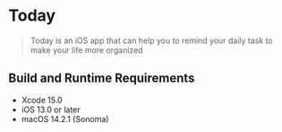 #  Today
> Today is an iOS app that can help you to remind your daily task to make your life more organized

## Build and Runtime Requirements
* Xcode 15.0
* iOS 13.0 or later
* macOS 14.2.1 (Sonoma)
